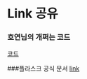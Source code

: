 # Link 공유

### 호연님의 개쩌는 코드
[코드](https://github.com/Cloud-is-best-beer/FlaskProject/blob/main/main.py)

###플라스크 공식 문서
[link](https://flask.palletsprojects.com/en/3.0.x/)
